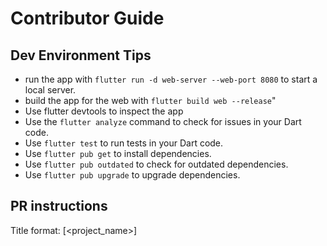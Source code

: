 # Contributor Guide

## Dev Environment Tips
- run the app with `flutter run -d web-server --web-port 8080` to start a local server.
- build the app for the web with `flutter build web --release`"
- Use flutter devtools to inspect the app
- Use the `flutter analyze` command to check for issues in your Dart code.
- Use `flutter test` to run tests in your Dart code.
- Use `flutter pub get` to install dependencies.
- Use `flutter pub outdated` to check for outdated dependencies.
- Use `flutter pub upgrade` to upgrade dependencies.

## PR instructions
Title format: [<project_name>] <Title>

## Commit message format:
- Title: class edit/functionality: <short description>
- Body: <long description> max 72 characters per line and max 20 lines
- one commit one functionality change